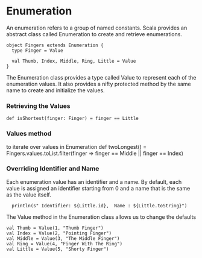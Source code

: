 # Enumeration

An enumeration refers to a group of named constants. Scala provides an abstract class called Enumeration to create and retrieve enumerations. 


``` 
object Fingers extends Enumeration {
  type Finger = Value

  val Thumb, Index, Middle, Ring, Little = Value
}
```

The Enumeration class provides a type called Value to represent each of the enumeration values. It also provides a nifty protected method by the same name to create and initialize the values.

### Retrieving the Values

``` 
def isShortest(finger: Finger) = finger == Little
```

### Values method 
to iterate over values in Enumeration
def twoLongest() =
Fingers.values.toList.filter(finger => finger == Middle || finger == Index)

### Overriding Identifier and Name
Each enumeration value has an identifier and a name. By default, each value is assigned an identifier starting from 0 and a name that is the same as the value itself.
``` 
  println(s" Identifier: ${Little.id},  Name : ${Little.toString}")
```

The Value method in the Enumeration class allows us to change the defaults
```  
val Thumb = Value(1, "Thumb Finger")
val Index = Value(2, "Pointing Finger")
val Middle = Value(3, "The Middle Finger")
val Ring = Value(4, "Finger With The Ring")
val Little = Value(5, "Shorty Finger")
```
